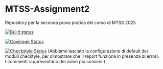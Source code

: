# MTSS-Assignment2
Repository per la seconda prova pratica del corso di MTSS 2025

[![Build status](https://github.com/unrealyozora/MTSS-Assignment2/actions/workflows/build%20and%20report.yml/badge.svg)](https://github.com/unrealyozora/MTSS-Assignment2/actions/workflows/build%20and%20report.yml)

[![Coverage Status](https://coveralls.io/repos/github/unrealyozora/MTSS-Assignment2/badge.svg?branch=develop)](https://coveralls.io/github/unrealyozora/MTSS-Assignment2?branch=develop)

[![Checkstyle Status](https://img.shields.io/badge/code%20quality-checkstyle-brightgreen.svg)](https://unrealyozora.github.io/MTSS-Assignment2/checkstyle.html)
(Abbiamo lasciato la configurazione di default dei moduli checktyle, per dimostrare che il report funziona in presenza di errori. I commenti rappresentano dei valori più consoni.)